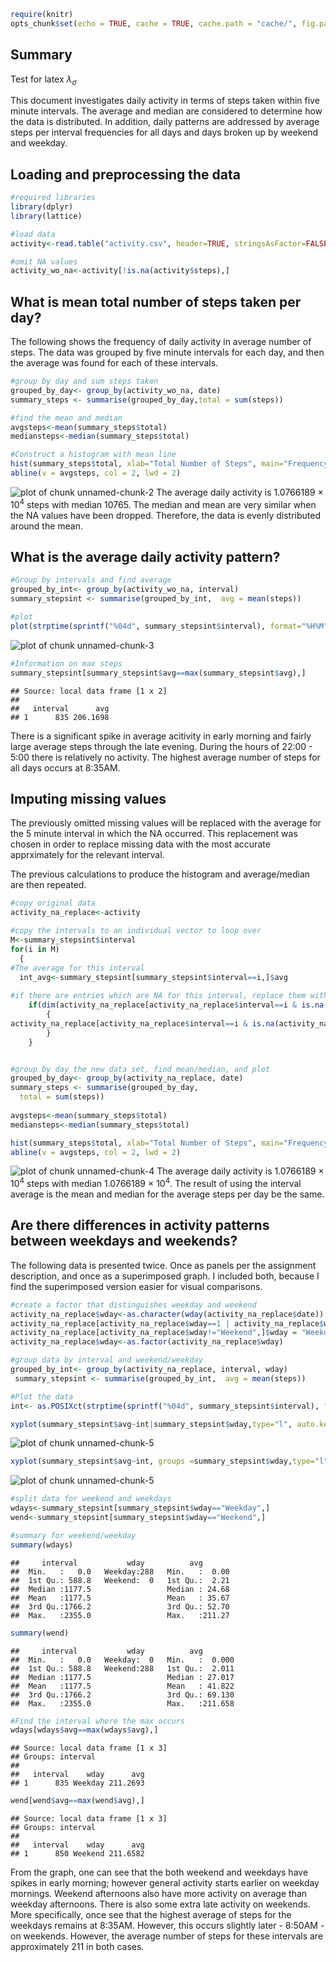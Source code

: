 

```r
require(knitr)
opts_chunk$set(echo = TRUE, cache = TRUE, cache.path = "cache/", fig.path = "figure/")
```

## Summary

Test for latex $\lambda_\sigma$

This document investigates daily activity in terms of steps taken within five minute intervals.  The average and median are considered to determine how the data is distributed.  In addition, daily patterns are addressed by average steps per interval frequencies for all days and days broken up by weekend and weekday.



## Loading and preprocessing the data


```r
#required libraries
library(dplyr)
library(lattice)

#load data
activity<-read.table("activity.csv", header=TRUE, stringsAsFactor=FALSE, sep=",")

#omit NA values
activity_wo_na<-activity[!is.na(activity$steps),]
```







## What is mean total number of steps taken per day?

The following shows the frequency of daily activity in average number of steps.   The data was grouped by five minute intervals for each day, and then the average was found for each of these intervals.


```r
#group by day and sum steps taken
grouped_by_day<- group_by(activity_wo_na, date)
summary_steps <- summarise(grouped_by_day,total = sum(steps))

#find the mean and median
avgsteps<-mean(summary_steps$total)
mediansteps<-median(summary_steps$total)

#Construct a histogram with mean line
hist(summary_steps$total, xlab="Total Number of Steps", main="Frequency of Total Number of Steps per Day", col=8, breaks=12)
abline(v = avgsteps, col = 2, lwd = 2)
```

![plot of chunk unnamed-chunk-2](figure/unnamed-chunk-2-1.png) 
The average daily activity is 1.0766189 &times; 10<sup>4</sup> steps with median 10765.  The median and mean are very similar when the NA values have been dropped.  Therefore, the data is evenly distributed around the mean.



## What is the average daily activity pattern?

```r
#Group by intervals and find average
grouped_by_int<- group_by(activity_wo_na, interval)
summary_stepsint <- summarise(grouped_by_int,  avg = mean(steps))

#plot
plot(strptime(sprintf("%04d", summary_stepsint$interval), format="%H%M"), summary_stepsint$avg, type="l", xlab="Time of Day")
```

![plot of chunk unnamed-chunk-3](figure/unnamed-chunk-3-1.png) 

```r
#Information on max steps
summary_stepsint[summary_stepsint$avg==max(summary_stepsint$avg),]
```

```
## Source: local data frame [1 x 2]
## 
##   interval      avg
## 1      835 206.1698
```
There is a significant spike in average acitivity in early morning and fairly large average steps through the late evening.   During the hours of 22:00 - 5:00 there is relatively no activity.  The highest average number of steps for all days occurs at 8:35AM.




## Imputing missing values

The previously omitted missing values will be replaced with the average for the 5 minute interval in which the NA occurred.  This replacement was chosen in order to replace missing data with the most accurate apprximately for the relevant interval.

The previous calculations to produce the histogram and average/median are then repeated.


```r
#copy original data
activity_na_replace<-activity

#copy the intervals to an individual vector to loop over
M<-summary_stepsint$interval
for(i in M) 
  {
#The average for this interval
  int_avg<-summary_stepsint[summary_stepsint$interval==i,]$avg
  
#if there are entries which are NA for this interval, replace them with the interval average  
	if(dim(activity_na_replace[activity_na_replace$interval==i & is.na(activity_na_replace$steps),])[1]>0)
		{
activity_na_replace[activity_na_replace$interval==i & is.na(activity_na_replace$steps),]$steps = int_avg
		}		 			 
	}


#group by day the new data set, find mean/median, and plot 
grouped_by_day<- group_by(activity_na_replace, date)
summary_steps <- summarise(grouped_by_day,
  total = sum(steps))
  
avgsteps<-mean(summary_steps$total)
mediansteps<-median(summary_steps$total)

hist(summary_steps$total, xlab="Total Number of Steps", main="Frequency of Total Number of Steps per Day", col=8, breaks=12)
abline(v = avgsteps, col = 2, lwd = 2)
```

![plot of chunk unnamed-chunk-4](figure/unnamed-chunk-4-1.png) 
The average daily activity is 1.0766189 &times; 10<sup>4</sup> steps with median 1.0766189 &times; 10<sup>4</sup>.  The result of using the interval average is the mean and median for the average steps per day be the same.


## Are there differences in activity patterns between weekdays and weekends?

The following data is presented twice.  Once as panels per the assignment description, and once as a superimposed graph.  I included both, because I find the superimposed version easier for visual comparisons.




```r
#create a factor that distinguishes weekday and weekend
activity_na_replace$wday<-as.character(wday(activity_na_replace$date))
activity_na_replace[activity_na_replace$wday==1 | activity_na_replace$wday==6,]$wday = "Weekend"
activity_na_replace[activity_na_replace$wday!="Weekend",]$wday = "Weekday"
activity_na_replace$wday<-as.factor(activity_na_replace$wday)

#group data by interval and weekend/weekday
grouped_by_int<- group_by(activity_na_replace, interval, wday)
 summary_stepsint <- summarise(grouped_by_int,  avg = mean(steps))

#Plot the data
int<- as.POSIXct(strptime(sprintf("%04d", summary_stepsint$interval), format="%H%M"))

xyplot(summary_stepsint$avg~int|summary_stepsint$wday,type="l", auto.key=TRUE, scales=list(x=list(at=NULL)), xlab="Time (Between 00:00 and 23:55)", lwd=2)
```

![plot of chunk unnamed-chunk-5](figure/unnamed-chunk-5-1.png) 

```r
xyplot(summary_stepsint$avg~int, groups =summary_stepsint$wday,type="l", auto.key=TRUE, scales=list(x=list(at=NULL)), xlab="Time (Between 00:00 and 23:55)", lwd=2)
```

![plot of chunk unnamed-chunk-5](figure/unnamed-chunk-5-2.png) 

```r
#split data for weekend and weekdays
wdays<-summary_stepsint[summary_stepsint$wday=="Weekday",]
wend<-summary_stepsint[summary_stepsint$wday=="Weekend",]

#summary for weekend/weekday
summary(wdays)
```

```
##     interval           wday          avg        
##  Min.   :   0.0   Weekday:288   Min.   :  0.00  
##  1st Qu.: 588.8   Weekend:  0   1st Qu.:  2.21  
##  Median :1177.5                 Median : 24.68  
##  Mean   :1177.5                 Mean   : 35.67  
##  3rd Qu.:1766.2                 3rd Qu.: 52.70  
##  Max.   :2355.0                 Max.   :211.27
```

```r
summary(wend)
```

```
##     interval           wday          avg         
##  Min.   :   0.0   Weekday:  0   Min.   :  0.000  
##  1st Qu.: 588.8   Weekend:288   1st Qu.:  2.011  
##  Median :1177.5                 Median : 27.017  
##  Mean   :1177.5                 Mean   : 41.822  
##  3rd Qu.:1766.2                 3rd Qu.: 69.130  
##  Max.   :2355.0                 Max.   :211.658
```

```r
#Find the interval where the max occurs
wdays[wdays$avg==max(wdays$avg),]
```

```
## Source: local data frame [1 x 3]
## Groups: interval
## 
##   interval    wday      avg
## 1      835 Weekday 211.2693
```

```r
wend[wend$avg==max(wend$avg),]
```

```
## Source: local data frame [1 x 3]
## Groups: interval
## 
##   interval    wday      avg
## 1      850 Weekend 211.6582
```
From the graph, one can see that the both weekend and weekdays have spikes in early morning;  however general activity starts earlier on weekday mornings.  Weekend afternoons also have more activity on average than weekday afternoons.  There is also some extra late activity on weekends.  More specifically, once see that the highest average of steps for the weekdays remains at 8:35AM.  However, this occurs slightly later - 8:50AM - on weekends.  However, the average number of steps for these intervals are approximately 211 in both cases.

